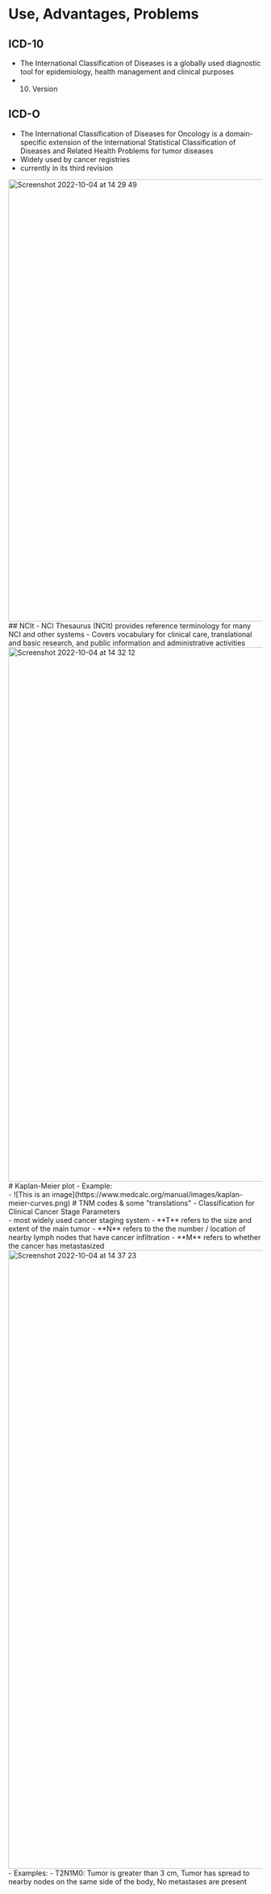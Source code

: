# Use, Advantages, Problems
## ICD-10
- The International Classification of Diseases is a globally used diagnostic tool for epidemiology, health management and clinical purposes
- 10. Version
## ICD-O
- The International Classification of Diseases for Oncology is a domain-specific extension of the International Statistical Classification of Diseases and Related Health Problems for tumor diseases
- Widely used by cancer registries
- currently in its third revision <br>
<img width="877" alt="Screenshot 2022-10-04 at 14 29 49" src="https://user-images.githubusercontent.com/113997444/193819862-b34f6e23-6a48-46e3-9ff7-a9100ef850e8.png">
## NCIt
- NCI Thesaurus (NCIt) provides reference terminology for many NCI and other systems
- Covers vocabulary for clinical care, translational and basic research, and public information and administrative activities <br>
<img width="1060" alt="Screenshot 2022-10-04 at 14 32 12" src="https://user-images.githubusercontent.com/113997444/193820209-a1fbf049-4456-4ac3-b639-1fe2a9b4a86e.png">
# Kaplan-Meier plot
- Example: <br>
- ![This is an image](https://www.medcalc.org/manual/images/kaplan-meier-curves.png)
# TNM codes &  some "translations"
- Classification for Clinical Cancer Stage Parameters <br>
- most widely used cancer staging system
- **T** refers to the size and extent of the main tumor
- **N** refers to the the number / location of nearby lymph nodes that have cancer infiltration
- **M** refers to whether the cancer has metastasized <br>
<img width="1227" alt="Screenshot 2022-10-04 at 14 37 23" src="https://user-images.githubusercontent.com/113997444/193821105-55d11da9-7b01-4bde-bbd5-472a93d5c939.png">
- Examples:
  - T2N1M0: Tumor is greater than 3 cm, Tumor has spread to nearby nodes on the same side of the body, No metastases are present
